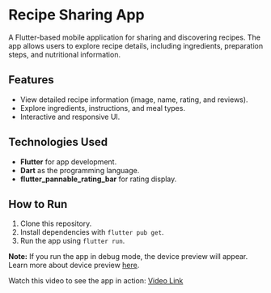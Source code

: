 # Recipe Sharing App

A Flutter-based mobile application for sharing and discovering recipes. The app allows users to explore recipe details, including ingredients, preparation steps, and nutritional information.

## Features
- View detailed recipe information (image, name, rating, and reviews).
- Explore ingredients, instructions, and meal types.
- Interactive and responsive UI.

## Technologies Used
- **Flutter** for app development.
- **Dart** as the programming language.
- **flutter_pannable_rating_bar** for rating display.

## How to Run
1. Clone this repository.
2. Install dependencies with `flutter pub get`.
3. Run the app using `flutter run`.

**Note:** If you run the app in debug mode, the device preview will appear. Learn more about device preview [here](https://pub.dev/packages/device_preview).

Watch this video to see the app in action: [Video Link](#)


